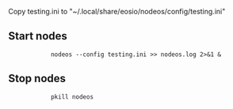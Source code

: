 Copy testing.ini to "~/.local/share/eosio/nodeos/config/testing.ini"

## Start nodes
                nodeos --config testing.ini >> nodeos.log 2>&1 &

## Stop nodes
                pkill nodeos